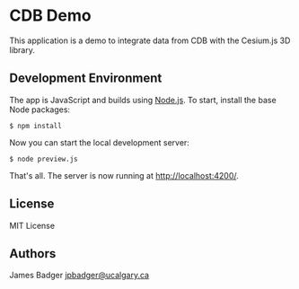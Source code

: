 # CDB Demo

This application is a demo to integrate data from CDB with the Cesium.js 3D library.

## Development Environment

The app is JavaScript and builds using [Node.js](https://nodejs.org/). To start, install the base Node packages:

    $ npm install

Now you can start the local development server:

    $ node preview.js

That's all. The server is now running at [http://localhost:4200/](http://localhost:4200/).

## License

MIT License

## Authors

James Badger <jpbadger@ucalgary.ca>
